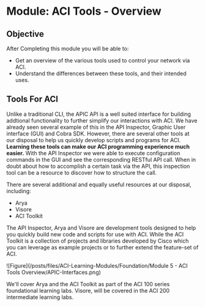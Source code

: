 # Module: ACI Tools - Overview

## Objective

After Completing this module you will be able to:
- Get an overview of the various tools used to control your network via ACI.
- Understand the differences between these tools, and their intended uses.

## Tools For ACI
Unlike a traditional CLI, the APIC API is a well suited interface for building addtional functionality to further simplify our interactions with ACI.  We have already seen several example of this in the API Inspector, Graphic User interface (GUI) and Cobra SDK.  However, there are several other tools at our disposal to help us quickly develop scripts and programs for ACI. **Learning these tools can make our ACI programming experience much easier.** With the API Inspector we were able to execute configuration commands in the GUI and see the corresponding RESTful API call. When in doubt about how to accomplish a certain task via the API, this inspection tool can be a resource to discover how to structure the call. 

There are several additional and equally useful resources at our disposal, including:
 - Arya
 - Visore
 - ACI Toolkit

The API Inspector, Arya and Visore are development tools designed to help you quickly build new code and scripts for use with ACI. While the ACI Toolkit is a collection of projects and libraries developed by Cisco which you can leverage as example projects or to further extend the feature-set of ACI. 
 
![Figure](/posts/files/ACI-Learning-Modules/Foundation/Module 5 - ACI Tools Overview/APIC-Interfaces.png) 
 
We'll cover Arya and the ACI Toolkit as part of the ACI 100 series foundational learning labs.  Visore, will be covered in the ACI 200 intermediate learning labs.
